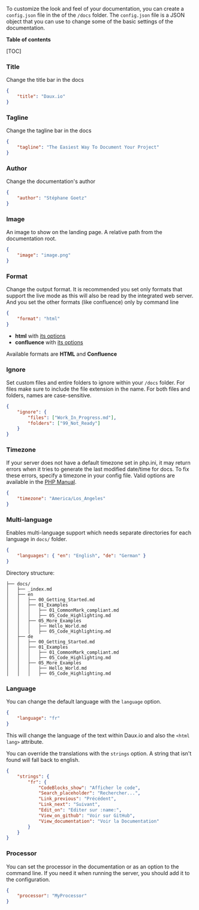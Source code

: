 To customize the look and feel of your documentation, you can create a `config.json` file in the of the `/docs` folder. The `config.json` file is a JSON object that you can use to change some of the basic settings of the documentation.

**Table of contents**

[TOC]

### Title

Change the title bar in the docs

```json
{
    "title": "Daux.io"
}
```

### Tagline

Change the tagline bar in the docs

```json
{
    "tagline": "The Easiest Way To Document Your Project"
}
```

### Author

Change the documentation's author

```json
{
    "author": "Stéphane Goetz"
}
```

### Image

An image to show on the landing page. A relative path from the documentation root.

```json
{
    "image": "image.png"
}
```

### Format

Change the output format. It is recommended you set only formats that support the live mode as this will also
be read by the integrated web server. And you set the other formats (like confluence) only by command line

```json
{
    "format": "html"
}
```

-   **html** with [its options](./Html_export.md)
-   **confluence** with [its options](./Confluence_upload.md)

Available formats are **HTML** and **Confluence**

### Ignore

Set custom files and entire folders to ignore within your `/docs` folder. For files make sure to include the file extension in the name. For both files and folders, names are case-sensitive.

```json
{
    "ignore": {
        "files": ["Work_In_Progress.md"],
        "folders": ["99_Not_Ready"]
    }
}
```

### Timezone

If your server does not have a default timezone set in php.ini, it may return errors when it tries to generate the last modified date/time for docs. To fix these errors, specify a timezone in your config file. Valid options are available in the [PHP Manual](http://php.net/manual/en/timezones.php).

```json
{
    "timezone": "America/Los_Angeles"
}
```

### Multi-language

Enables multi-language support which needs separate directories for each language in `docs/` folder.

```json
{
    "languages": { "en": "English", "de": "German" }
}
```

Directory structure:

```
├── docs/
│   ├── _index.md
│   ├── en
│   │   ├── 00_Getting_Started.md
│   │   ├── 01_Examples
│   │   │   ├── 01_CommonMark_compliant.md
│   │   │   ├── 05_Code_Highlighting.md
│   │   ├── 05_More_Examples
│   │   │   ├── Hello_World.md
│   │   │   ├── 05_Code_Highlighting.md
│   ├── de
│   │   ├── 00_Getting_Started.md
│   │   ├── 01_Examples
│   │   │   ├── 01_CommonMark_compliant.md
│   │   │   ├── 05_Code_Highlighting.md
│   │   ├── 05_More_Examples
│   │   │   ├── Hello_World.md
│   │   │   ├── 05_Code_Highlighting.md
```

### Language

You can change the default language with the `language` option.

```json
{
    "language": "fr"
}
```

This will change the language of the text within Daux.io and also the `<html lang>` attribute.

You can override the translations with the `strings` option.
A string that isn't found will fall back to english.

```json
{
    "strings": {
        "fr": {
            "CodeBlocks_show": "Afficher le code",
            "Search_placeholder": "Rechercher...",
            "Link_previous": "Précédent",
            "Link_next": "Suivant",
            "Edit_on": "Editer sur :name:",
            "View_on_github": "Voir sur GitHub",
            "View_documentation": "Voir la Documentation"
        }
    }
}
```

### Processor

You can set the processor in the documentation or as an option to the command line. If you need it when running the server, you should add it to the configuration.


```json
{
    "processor": "MyProcessor"
}
```